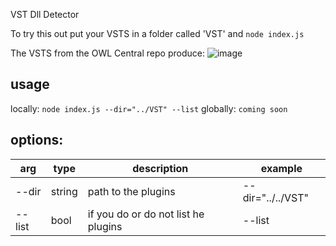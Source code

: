 VST Dll Detector

To try this out put your VSTS in a folder called 'VST' and `node index.js`

The VSTS from the OWL Central repo produce:
![image](https://user-images.githubusercontent.com/954596/103721974-98aa8c00-4f94-11eb-9e90-b4905dc985d5.png)

## usage

locally:
`node index.js --dir="../VST" --list`
globally:
`coming soon`

## options:

| arg    | type   | description                         | example           |
| ------ | ------ | ----------------------------------- | ----------------- |
| --dir  | string | path to the plugins                 | --dir="../../VST" |
| --list | bool   | if you do or do not list he plugins | --list            |
